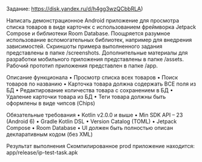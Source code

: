 Задание: https://disk.yandex.ru/d/h4gg3wzQCbbRLA)

Написать демонстрационное Android приложение для просмотра списка
товаров в виде карточек с использованием фреймворка Jetpack Compose и
библиотеки Room Database. Поощряется разумное использование
вспомогательных библиотек, например для внедрения зависимостей.
Скриншоты примера выполненного задания представлены в папке
/screenshots. Дополнительные материалы для разработки мобильного
приложения представлены в папке /assets. Рабочий прототип приложения
представлен в папке /app.

Описание функционала
• Просмотр списка всех товаров
• Поиск товаров по названию
• Карточка товара должна содержать ВСЕ поля из БД
• Редактирование количества товара с сохранением в БД
• Удаление карточки товара из БД
• Теги товара должны быть оформлены в виде чипсов (Chips)

Обязательные требования
• Kotlin v2.0.0 и выше
• Min SDK API – 23 (Android 6)
• Gradle Kotlin DSL
• Version Catalog (TOML)
• Jetpack Compose
• Room Database
• UI должен быть полностью описан декларативным кодом (без XML)

Результат выполнения
Cкомпилированное prod приложение находится: app/release/ip-test-task.apk
